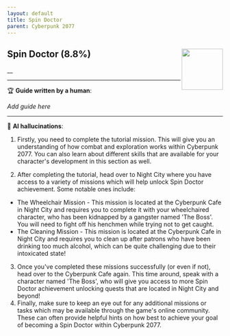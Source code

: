 ```yaml
---
layout: default
title: Spin Doctor
parent: Cyberpunk 2077
---
```


## Spin Doctor (8.8%) <img align="right" src="https://cdn.cloudflare.steamstatic.com/steamcommunity/public/images/apps/1091500/b2c92946b6ac64d267e486616ad9a55d7364b4eb.jpg" width="96" height="96">

__

---

:trophy: **Guide written by a human**:

_Add guide here_

---

:robot: **AI hallucinations**:

1) Firstly, you need to complete the tutorial mission. This will give you an understanding of how combat and exploration works within Cyberpunk 2077. You can also learn about different skills that are available for your character's development in this section as well.  

2) After completing the tutorial, head over to Night City where you have access to a variety of missions which will help unlock Spin Doctor achievement. Some notable ones include: 
- The Wheelchair Mission - This mission is located at the Cyberpunk Cafe in Night City and requires you to complete it with your wheelchaired character, who has been kidnapped by a gangster named 'The Boss'. You will need to fight off his henchmen while trying not to get caught.
- The Cleaning Mission - This mission is located at the Cyberpunk Cafe in Night City and requires you to clean up after patrons who have been drinking too much alcohol, which can be quite challenging due to their intoxicated state! 
3) Once you've completed these missions successfully (or even if not), head over to the Cyberpunk Cafe again. This time around, speak with a character named 'The Boss', who will give you access to more Spin Doctor achievement unlocking quests that are located in Night City and beyond! 
4) Finally, make sure to keep an eye out for any additional missions or tasks which may be available through the game's online community. These can often provide helpful hints on how best to achieve your goal of becoming a Spin Doctor within Cyberpunk 2077.
